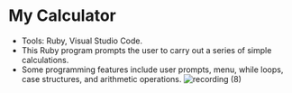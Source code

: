 # My Calculator
* Tools: Ruby, Visual Studio Code.
* This Ruby program prompts the user to carry out a series of simple calculations.
* Some programming features include user prompts, menu, while loops, case structures, and arithmetic operations.
![recording (8)](https://user-images.githubusercontent.com/77496752/117151774-631d8000-ad87-11eb-9aed-7e4e633eba70.gif)

